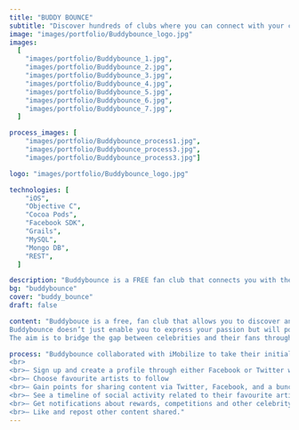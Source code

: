 ```yaml
---
title: "BUDDY BOUNCE"
subtitle: "Discover hundreds of clubs where you can connect with your celebrity fandom(s)."
image: "images/portfolio/Buddybounce_logo.jpg"
images: 
  [
    "images/portfolio/Buddybounce_1.jpg",
    "images/portfolio/Buddybounce_2.jpg",
    "images/portfolio/Buddybounce_3.jpg",
    "images/portfolio/Buddybounce_4.jpg",
    "images/portfolio/Buddybounce_5.jpg",
    "images/portfolio/Buddybounce_6.jpg",
    "images/portfolio/Buddybounce_7.jpg",
  ]

process_images: [
    "images/portfolio/Buddybounce_process1.jpg", 
    "images/portfolio/Buddybounce_process3.jpg", 
    "images/portfolio/Buddybounce_process3.jpg"]

logo: "images/portfolio/Buddybounce_logo.jpg"

technologies: [
    "iOS",
    "Objective C",
    "Cocoa Pods",
    "Facebook SDK",
    "Grails",
    "MySQL",
    "Mongo DB",
    "REST",
  ]

description: "Buddybounce is a FREE fan club that connects you with the celebrities and brands you love, support and are passionate about. By joining a fan club you will be able to: Discover the latest content about your artist across all social media platforms. Participate in competitions and rewards to win Meet &amp; Greets, Skype Calls"
bg: "buddybounce"
cover: "buddy_bounce"
draft: false

content: "Buddybouce is a free, fan club that allows you to discover and share content about your favourite celebrities with people who feel just as passionate about them as you do.
Buddybounce doesn’t just enable you to express your passion but will possibly reward you, when you partake in competitions and missions, with the chance to meet the celebs that you care so much about.
The aim is to bridge the gap between celebrities and their fans through creating a platform of fairness and equal opportunity; it’s solely about your adoration and the level of dedication that you put in to showcase it."

process: "Buddybounce collaborated with iMobilize to take their initial concept of a modern day digital fan club and turn it into a mobile app. The goal was to allow users to share and discover content around their favourite celebrities and in return be potentially rewarded with mentions, tickets and a chance to meet them. It allowed fans to engage more with artists but also allowed celebrities to gain better insight into their fan base and track who is most active and engaged with them. As the target market were young teens to early twenties, a visually appealing mobile app was the perfect medium to get fans to plugged in and sharing content. Some of the high level features of the mobile app were to: 
<br>
<br>– Sign up and create a profile through either Facebook or Twitter which then allowed you to share content 
<br>– Choose favourite artists to follow 
<br>– Gain points for sharing content via Twitter, Facebook, and a bunch of other social media 
<br>– See a timeline of social activity related to their favourite artists 
<br>– Get notifications about rewards, competitions and other celebrity news 
<br>– Like and repost other content shared."
---
```

